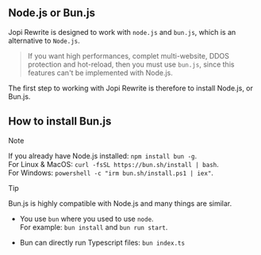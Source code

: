## Node.js or Bun.js

Jopi Rewrite is designed to work with `node.js` and `bun.js`, which is an alternative to `Node.js`.

> If you want high performances, complet multi-website, DDOS protection and hot-reload,
> then you must use `bun.js`, since this features can't be implemented with Node.js.

The first step to working with Jopi Rewrite is therefore to install Node.js, or Bun.js.

## How to install Bun.js

> [!NOTE]  
> If you already have Node.js installed: `npm install bun -g`.  
> For Linux & MacOS: `curl -fsSL https://bun.sh/install | bash`.  
> For Windows: `powershell -c "irm bun.sh/install.ps1 | iex"`.

> [!TIP]  
>Bun.js is highly compatible with Node.js and many things are similar.
>* You use `bun` where you used to use `node`.  
>  For example: `bun install` and `bun run start`.
>
>* Bun can directly run Typescript files: `bun index.ts`
